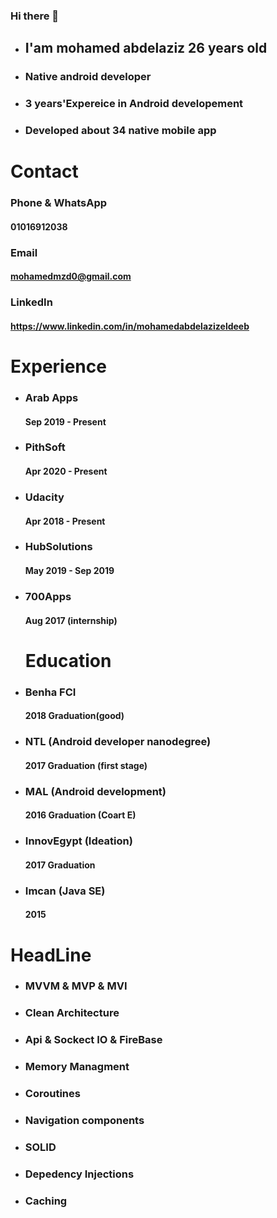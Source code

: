 ### Hi there 👋

<!--
**mohamedmzd0/mohamedmzd0** is a ✨ _special_ ✨ repository because its `README.md` (this file) appears on your GitHub profile.

Here are some ideas to get you started:

- 🔭 I’m currently working on ...
- 🌱 I’m currently learning ...
- 👯 I’m looking to collaborate on ...
- 🤔 I’m looking for help with ...
- 💬 Ask me about ...
- 📫 How to reach me: ...
- 😄 Pronouns: ...
- ⚡ Fun fact: ...
-->

- ## I'am mohamed abdelaziz 26 years old
- ### Native android developer
- ### 3 years'Expereice in Android developement
- ### Developed about 34 native mobile app

# Contact
  ### Phone & WhatsApp
  #### 01016912038
  ### Email 
  #### mohamedmzd0@gmail.com
  ### LinkedIn
  #### https://www.linkedin.com/in/mohamedabdelazizeldeeb  

# Experience

- ### Arab Apps 
  #### Sep 2019 - Present
- ### PithSoft
  #### Apr 2020 - Present 
- ### Udacity
  #### Apr 2018 - Present 
- ### HubSolutions
  #### May 2019 - Sep 2019
- ### 700Apps
  #### Aug 2017 (internship)
  
  # Education
- ### Benha FCI
  #### 2018 Graduation(good)
- ### NTL (Android developer nanodegree)
  #### 2017 Graduation (first stage)
- ### MAL (Android development)
  #### 2016 Graduation (Coart E)
- ### InnovEgypt (Ideation)
  #### 2017 Graduation
- ### Imcan (Java SE)
  #### 2015 
  
  
 # HeadLine
  - ### MVVM & MVP & MVI
  - ### Clean Architecture
  - ### Api & Sockect IO & FireBase
  - ### Memory Managment
  - ### Coroutines
  - ### Navigation components
  - ### SOLID
  - ### Depedency Injections
  - ### Caching 
  
